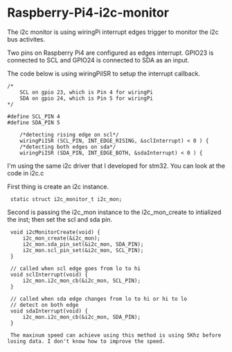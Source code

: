 # Raspberry-Pi4-i2c-monitor
The i2c monitor is using wiringPi interrupt edges trigger to monitor the i2c bus activites. 

Two pins on Raspberry Pi4 are configured as edges interrupt. GPIO23 is connected to SCL and GPIO24 is connected to SDA as an input.

The code below is using wiringPiISR to setup the interrupt callback.

    /* 
        SCL on gpio 23, which is Pin 4 for wiringPi
        SDA on gpio 24, which is Pin 5 for wiringPi
    */

    #define SCL_PIN 4
    #define SDA_PIN 5
    
        /*detecting rising edge on scl*/
        wiringPiISR (SCL_PIN, INT_EDGE_RISING, &sclInterrupt) < 0 ) {
        /*detecting both edges on sda*/
        wiringPiISR (SDA_PIN, INT_EDGE_BOTH, &sdaInterrupt) < 0 ) {
      
 I'm using the same i2c driver that I developed for stm32. You can look at the code in i2c.c
 
 First thing is create an i2c instance. 
     
     static struct i2c_monitor_t i2c_mon;
     
Second is passing the i2c_mon instance to the i2c_mon_create to intialized the inst; then set the scl and sda pin.

     void i2cMonitorCreate(void) {
         i2c_mon_create(&i2c_mon);
         i2c_mon.sda_pin_set(&i2c_mon, SDA_PIN);
         i2c_mon.scl_pin_set(&i2c_mon, SCL_PIN);
     }

     // called when scl edge goes from lo to hi 
     void sclInterrupt(void) {
         i2c_mon.i2c_mon_cb(&i2c_mon, SCL_PIN);
     }

     // called when sda edge changes from lo to hi or hi to lo
     // detect on both edge 
     void sdaInterrupt(void) {
         i2c_mon.i2c_mon_cb(&i2c_mon, SDA_PIN);
     }

     The maxinum speed can achieve using this method is using 5Khz before losing data. I don't know how to improve the speed.
     
